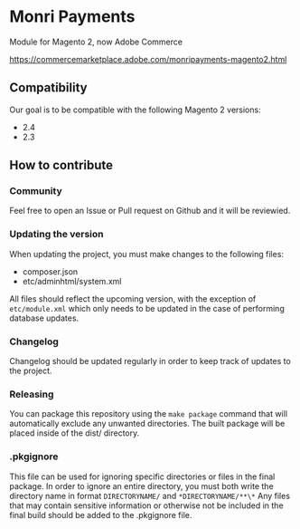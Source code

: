 # Monri Payments
Module for Magento 2, now Adobe Commerce

https://commercemarketplace.adobe.com/monripayments-magento2.html

## Compatibility
Our goal is to be compatible with the following Magento 2 versions:
- 2.4
- 2.3

## How to contribute

### Community
Feel free to open an Issue or Pull request on Github and it will be reviewied.

### Updating the version
When updating the project, you must make changes to the following files:
* composer.json
* etc/adminhtml/system.xml

All files should reflect the upcoming version, with the exception of `etc/module.xml` which only needs
to be updated in the case of performing database updates.

### Changelog
Changelog should be updated regularly in order to keep track of updates to the project.

### Releasing
You can package this repository using the `make package` command that will automatically
exclude any unwanted directories. The built package will be placed inside of the dist/ directory.

### .pkgignore
This file can be used for ignoring specific directories or files in the final package. In order to
ignore an entire directory, you must both write the directory name in format `DIRECTORYNAME/` and `*DIRECTORYNAME/**\*`
Any files that may contain sensitive information or otherwise not be included in the final build should be 
added to the .pkgignore file.
